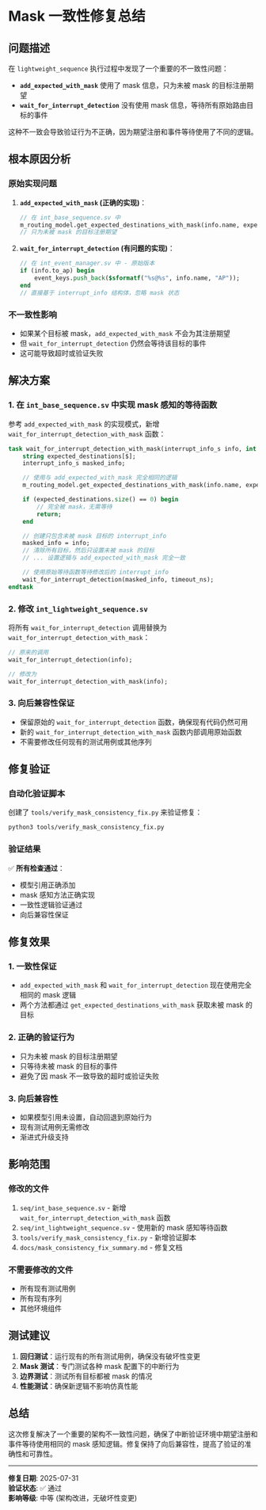 # Mask 一致性修复总结

## 问题描述

在 `lightweight_sequence` 执行过程中发现了一个重要的不一致性问题：

- **`add_expected_with_mask`** 使用了 mask 信息，只为未被 mask 的目标注册期望
- **`wait_for_interrupt_detection`** 没有使用 mask 信息，等待所有原始路由目标的事件

这种不一致会导致验证行为不正确，因为期望注册和事件等待使用了不同的逻辑。

## 根本原因分析

### 原始实现问题

1. **`add_expected_with_mask` (正确的实现)**：
   ```systemverilog
   // 在 int_base_sequence.sv 中
   m_routing_model.get_expected_destinations_with_mask(info.name, expected_destinations, m_register_model);
   // 只为未被 mask 的目标注册期望
   ```

2. **`wait_for_interrupt_detection` (有问题的实现)**：
   ```systemverilog
   // 在 int_event_manager.sv 中 - 原始版本
   if (info.to_ap) begin
       event_keys.push_back($sformatf("%s@%s", info.name, "AP"));
   end
   // 直接基于 interrupt_info 结构体，忽略 mask 状态
   ```

### 不一致性影响

- 如果某个目标被 mask，`add_expected_with_mask` 不会为其注册期望
- 但 `wait_for_interrupt_detection` 仍然会等待该目标的事件
- 这可能导致超时或验证失败

## 解决方案

### 1. 在 `int_base_sequence.sv` 中实现 mask 感知的等待函数

参考 `add_expected_with_mask` 的实现模式，新增 `wait_for_interrupt_detection_with_mask` 函数：

```systemverilog
task wait_for_interrupt_detection_with_mask(interrupt_info_s info, int timeout_ns = -1);
    string expected_destinations[$];
    interrupt_info_s masked_info;

    // 使用与 add_expected_with_mask 完全相同的逻辑
    m_routing_model.get_expected_destinations_with_mask(info.name, expected_destinations, m_register_model);

    if (expected_destinations.size() == 0) begin
        // 完全被 mask，无需等待
        return;
    end

    // 创建只包含未被 mask 目标的 interrupt_info
    masked_info = info;
    // 清除所有目标，然后只设置未被 mask 的目标
    // ... 设置逻辑与 add_expected_with_mask 完全一致

    // 使用原始等待函数等待修改后的 interrupt_info
    wait_for_interrupt_detection(masked_info, timeout_ns);
endtask
```

### 2. 修改 `int_lightweight_sequence.sv`

将所有 `wait_for_interrupt_detection` 调用替换为 `wait_for_interrupt_detection_with_mask`：

```systemverilog
// 原来的调用
wait_for_interrupt_detection(info);

// 修改为
wait_for_interrupt_detection_with_mask(info);
```

### 3. 向后兼容性保证

- 保留原始的 `wait_for_interrupt_detection` 函数，确保现有代码仍然可用
- 新的 `wait_for_interrupt_detection_with_mask` 函数内部调用原始函数
- 不需要修改任何现有的测试用例或其他序列

## 修复验证

### 自动化验证脚本

创建了 `tools/verify_mask_consistency_fix.py` 来验证修复：

```bash
python3 tools/verify_mask_consistency_fix.py
```

### 验证结果

✅ **所有检查通过**：
- 模型引用正确添加
- mask 感知方法正确实现
- 一致性逻辑验证通过
- 向后兼容性保证

## 修复效果

### 1. 一致性保证
- `add_expected_with_mask` 和 `wait_for_interrupt_detection` 现在使用完全相同的 mask 逻辑
- 两个方法都通过 `get_expected_destinations_with_mask` 获取未被 mask 的目标

### 2. 正确的验证行为
- 只为未被 mask 的目标注册期望
- 只等待未被 mask 的目标的事件
- 避免了因 mask 不一致导致的超时或验证失败

### 3. 向后兼容性
- 如果模型引用未设置，自动回退到原始行为
- 现有测试用例无需修改
- 渐进式升级支持

## 影响范围

### 修改的文件
1. `seq/int_base_sequence.sv` - 新增 `wait_for_interrupt_detection_with_mask` 函数
2. `seq/int_lightweight_sequence.sv` - 使用新的 mask 感知等待函数
3. `tools/verify_mask_consistency_fix.py` - 新增验证脚本
4. `docs/mask_consistency_fix_summary.md` - 修复文档

### 不需要修改的文件
- 所有现有测试用例
- 所有现有序列
- 其他环境组件

## 测试建议

1. **回归测试**：运行现有的所有测试用例，确保没有破坏性变更
2. **Mask 测试**：专门测试各种 mask 配置下的中断行为
3. **边界测试**：测试所有目标都被 mask 的情况
4. **性能测试**：确保新逻辑不影响仿真性能

## 总结

这次修复解决了一个重要的架构不一致性问题，确保了中断验证环境中期望注册和事件等待使用相同的 mask 感知逻辑。修复保持了向后兼容性，提高了验证的准确性和可靠性。

---
**修复日期**: 2025-07-31  
**验证状态**: ✅ 通过  
**影响等级**: 中等 (架构改进，无破坏性变更)
